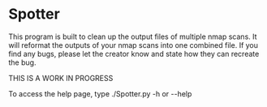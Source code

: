 # Spotter

This program is built to clean up the output files of multiple nmap scans. 
It will reformat the outputs of your nmap scans into one combined file.
If you find any bugs, please let the creator know and state how they can recreate the bug.

THIS IS A WORK IN PROGRESS

To access the help page, type ./Spotter.py -h or --help
